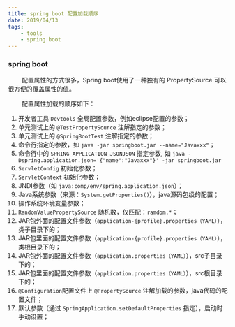 ```yaml
---
title: spring boot 配置加载顺序
date: 2019/04/13
tags: 
    - tools
    - spring boot
---
```


### spring boot
&nbsp;&nbsp;&nbsp;&nbsp;&nbsp;&nbsp;&nbsp;&nbsp;配置属性的方式很多，Spring boot使用了一种独有的 PropertySource 可以很方便的覆盖属性的值。
<!-- more -->
&nbsp;&nbsp;&nbsp;&nbsp;&nbsp;&nbsp;&nbsp;&nbsp;配置属性加载的顺序如下：
1. 开发者工具 `Devtools` 全局配置参数，例如eclipse配置的参数；
1. 单元测试上的 `@TestPropertySource` 注解指定的参数；
1. 单元测试上的 `@SpringBootTest` 注解指定的参数；
1. 命令行指定的参数，如 `java -jar springboot.jar --name="Javaxxx"`；
1. 命令行中的 `SPRING_APPLICATION_JSONJSON` 指定参数, 如 `java -Dspring.application.json='{"name":"Javaxxx"}' -jar springboot.jar`
1. `ServletConfig` 初始化参数；
1. `ServletContext` 初始化参数；
1. JNDI参数（如 `java:comp/env/spring.application.json`）；
1. Java系统参数（来源：`System.getProperties()`），java源码包级的配置；
1. 操作系统环境变量参数；
1. `RandomValuePropertySource` 随机数，仅匹配：`ramdom.*`；
1. JAR包外面的配置文件参数（`application-{profile}.properties（YAML）`），类子目录下的；
1. JAR包里面的配置文件参数（`application-{profile}.properties（YAML）`），类根目录下的；
1. JAR包外面的配置文件参数（`application.properties（YAML）`），src子目录下的；
1. JAR包里面的配置文件参数（`application.properties（YAML）`），src根目录下的；
1. `@Configuration`配置文件上 `@PropertySource` 注解加载的参数，java代码的配置文件；
1. 默认参数（通过 `SpringApplication.setDefaultProperties` 指定），启动时手动设置；